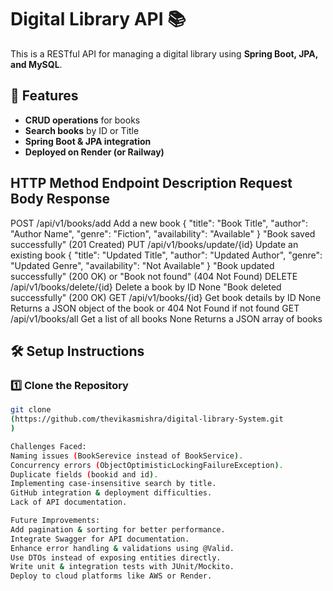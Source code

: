 # Digital Library API 📚


This is a RESTful API for managing a digital library using **Spring Boot, JPA, and MySQL**.

## 🚀 Features
- **CRUD operations** for books
- **Search books** by ID or Title
- **Spring Boot & JPA integration**
- **Deployed on Render (or Railway)**

## HTTP Method	Endpoint	Description	Request Body	Response

POST	/api/v1/books/add	Add a new book	{ "title": "Book Title", "author": "Author Name", "genre": "Fiction", "availability": "Available" }	"Book saved successfully" (201 Created)
PUT	/api/v1/books/update/{id}	Update an existing book	{ "title": "Updated Title", "author": "Updated Author", "genre": "Updated Genre", "availability": "Not Available" }	"Book updated successfully" (200 OK) or "Book not found" (404 Not Found)
DELETE	/api/v1/books/delete/{id}	Delete a book by ID	None	"Book deleted successfully" (200 OK)
GET	/api/v1/books/{id}	Get book details by ID	None	Returns a JSON object of the book or 404 Not Found if not found
GET	/api/v1/books/all	Get a list of all books	None	Returns a JSON array of books


## 🛠️ Setup Instructions
### 1️⃣ Clone the Repository
```sh
git clone
(https://github.com/thevikasmishra/digital-library-System.git
)

Challenges Faced:
Naming issues (BookSerevice instead of BookService).
Concurrency errors (ObjectOptimisticLockingFailureException).
Duplicate fields (bookid and id).
Implementing case-insensitive search by title.
GitHub integration & deployment difficulties.
Lack of API documentation.

Future Improvements:
Add pagination & sorting for better performance.
Integrate Swagger for API documentation.
Enhance error handling & validations using @Valid.
Use DTOs instead of exposing entities directly.
Write unit & integration tests with JUnit/Mockito.
Deploy to cloud platforms like AWS or Render.



